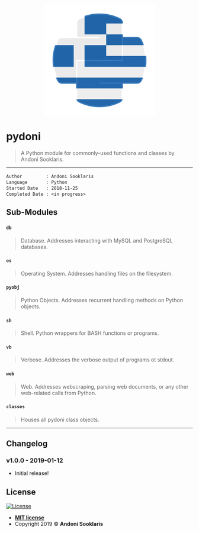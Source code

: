 <div style="display: flex; justify-content: center;">
  <img src="img/pydoni-icon.png" style="width: 300px; height: 300px;" />
</div>

# pydoni

> A Python module for commonly-used functions and classes by Andoni Sooklaris.

---

```
Author         : Andoni Sooklaris  
Language       : Python
Started Date   : 2018-11-25
Completed Date : <in progress>
```

## Sub-Modules

#### `db`
> Database. Addresses interacting with MySQL and PostgreSQL databases.

#### `os`
> Operating System. Addresses handling files on the filesystem.

#### `pyobj`
> Python Objects. Addresses recurrent handling methods on Python objects.

#### `sh`
> Shell. Python wrappers for BASH functions or programs.

#### `vb`
> Verbose. Addresses the verbose output of programs ot stdout.

#### `web`
> Web. Addresses webscraping, parsing web documents, or any other web-related calls from Python.

#### `classes`
> Houses all pydoni class objects.

---

## Changelog
### v1.0.0 - 2019-01-12

* Initial release!

## License

[![License](http://img.shields.io/:license-mit-blue.svg?style=flat-square)](http://badges.mit-license.org)

- **[MIT license](http://opensource.org/licenses/mit-license.php)**
- Copyright 2019 © **Andoni Sooklaris**